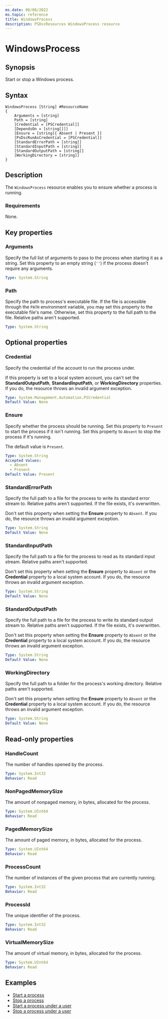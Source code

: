 ```yaml
---
ms.date: 08/08/2022
ms.topic: reference
title: WindowsProcess
description: PSDscResources WindowsProcess resource
---
```


# WindowsProcess

## Synopsis

Start or stop a Windows process.

## Syntax

```text
WindowsProcess [String] #ResourceName
{
    Arguments = [string]
    Path = [string]
    [Credential = [PSCredential]]
    [DependsOn = [string[]]]
    [Ensure = [string]{ Absent | Present }]
    [PsDscRunAsCredential = [PSCredential]]
    [StandardErrorPath = [string]]
    [StandardInputPath = [string]]
    [StandardOutputPath = [string]]
    [WorkingDirectory = [string]]
}
```

## Description

The `WindowsProcess` resource enables you to ensure whether a process is running.

### Requirements

None.

## Key properties

### Arguments

Specify the full list of arguments to pass to the process when starting it as a string. Set this
property to an empty string (`''`) if the process doesn't require any arguments.

```yaml
Type: System.String
```

### Path

Specify the path to process's executable file. If the file is accessible through the `PATH`
environment variable, you may set this property to the executable file's name. Otherwise, set this
property to the full path to the file. Relative paths aren't supported.

```yaml
Type: System.String
```

## Optional properties

### Credential

Specify the credential of the account to run the process under.

If this property is set to a local system account, you can't set the **StandardOutputPath**,
**StandardInputPath**, or **WorkingDirectory** properties. If you do, the resource throws an invalid
argument exception.

```yaml
Type: System.Management.Automation.PSCredential
Default Value: None
```

### Ensure

Specify whether the process should be running. Set this property to `Present` to start the process
if it isn't running. Set this property to `Absent` to stop the process if it's running.

The default value is `Present`.

```yaml
Type: System.String
Accepted Values:
  - Absent
  - Present
Default Value: Present
```

### StandardErrorPath

Specify the full path to a file for the process to write its standard error stream to. Relative
paths aren't supported. If the file exists, it's overwritten.

Don't set this property when setting the **Ensure** property to `Absent`. If you do, the resource
throws an invalid argument exception.

```yaml
Type: System.String
Default Value: None
```

### StandardInputPath

Specify the full path to a file for the process to read as its standard input stream. Relative paths
aren't supported.

Don't set this property when setting the **Ensure** property to `Absent` or the **Credential**
property to a local system account. If you do, the resource throws an invalid argument exception.

```yaml
Type: System.String
Default Value: None
```

### StandardOutputPath

Specify the full path to a file for the process to write its standard output stream to. Relative
paths aren't supported. If the file exists, it's overwritten.

Don't set this property when setting the **Ensure** property to `Absent` or the **Credential**
property to a local system account. If you do, the resource throws an invalid argument exception.

```yaml
Type: System.String
Default Value: None
```

### WorkingDirectory

Specify the full path to a folder for the process's working directory. Relative paths aren't
supported.

Don't set this property when setting the **Ensure** property to `Absent` or the **Credential**
property to a local system account. If you do, the resource throws an invalid argument exception.

```yaml
Type: System.String
Default Value: None
```

## Read-only properties

### HandleCount

The number of handles opened by the process.

```yaml
Type: System.Int32
Behavior: Read
```

### NonPagedMemorySize

The amount of nonpaged memory, in bytes, allocated for the process.

```yaml
Type: System.UInt64
Behavior: Read
```

### PagedMemorySize

The amount of paged memory, in bytes, allocated for the process.

```yaml
Type: System.UInt64
Behavior: Read
```

### ProcessCount

The number of instances of the given process that are currently running.

```yaml
Type: System.Int32
Behavior: Read
```

### ProcessId

The unique identifier of the process.

```yaml
Type: System.Int32
Behavior: Read
```

### VirtualMemorySize

The amount of virtual memory, in bytes, allocated for the process.

```yaml
Type: System.UInt64
Behavior: Read
```

## Examples

- [Start a process][1]
- [Stop a process][2]
- [Start a process under a user][3]
- [Stop a process under a user][4]

<!-- Reference Links -->

[1]: Start.md
[2]: Stop.md
[3]: StartUnderUser.md
[4]: StopUnderUser.md
